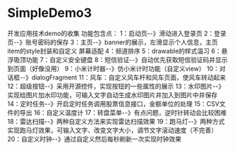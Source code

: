 # SimpleDemo3
开发应用技术demo的收集
功能包含点：
1：启动页--》滑动进入登录页
2：登录页--》账号密码的保存
3：主页--》banner的展示，左滑显示个人信息，主页item的style封装和自定义 屏幕适配
4：频道排序
5：drawable的样式温习
6：悬浮吸顶功能
7：自定义安全键盘
8：短信验证--》自动优先获取短信验证码并显示到页面（好像没用）
9：小米计时器--》仿小米计时功能（自定义view）
10：对话框--》dialogFragment
11：风车：自定义风车杆和风车页面，使风车转动起来
12：超级按钮--》采用开源控件，实现按钮的一些属性的展示
13：水印图片--》实现给图片加水印功能，可输入文字自动生成水印图片并加入到图片中并保存
14：定时任务--》开启定时任务调用股票信息接口，金额单位的处理
15：CSV文件的导出
16：自定义温度计
17：转盘菜单--》有点问题，逆时针转动会比较困难
18：雷达扫描--》两种自定义方法来实现雷达扫描效果
19：跑马灯--》两种方式实现跑马灯效果，可输入文字、改变文字大小，调节文字滚动速度（不完善）
20：自定义时钟--》通过自定义然后每秒刷新一次实现时钟效果
